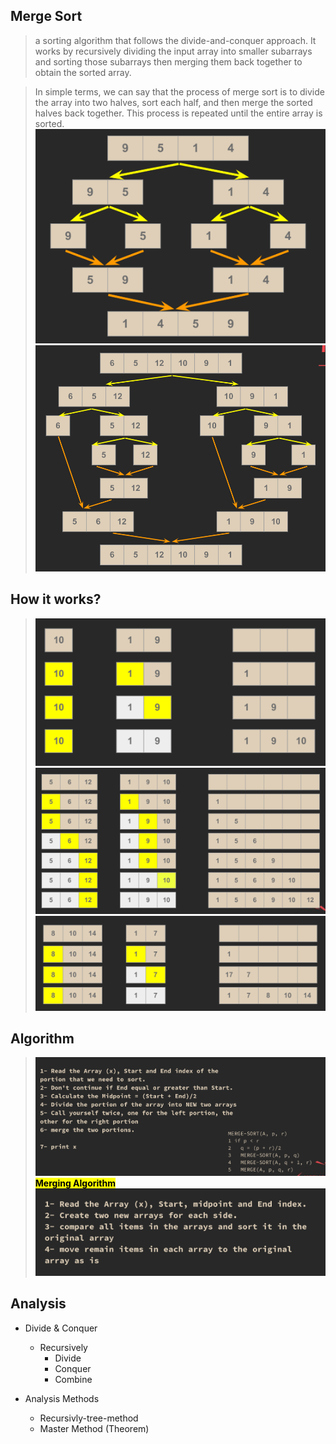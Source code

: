 ## Merge Sort

> a sorting algorithm that follows the divide-and-conquer approach. It works by recursively dividing the input array into smaller subarrays and sorting those subarrays then merging them back together to obtain the sorted array.

> In simple terms, we can say that the process of merge sort is to divide the array into two halves, sort each half, and then merge the sorted halves back together. This process is repeated until the entire array is sorted. ![merge sort](merge_sort.png) ![merge sort](merge_sort2.png)

## How it works?

> ![How it works](how_it_works.png) ![How it works](how_it_works2.png) ![How it works](how_it_works3.png)

## Algorithm

> ![algorithm](Algo.png) <mark>**Merging Algorithm**</mark> ![Merging Algorithm](merging_algo.png)

## Analysis

- Divide & Conquer

  - Recursively
    - Divide
    - Conquer
    - Combine

- Analysis Methods
  - Recursivly-tree-method
  - Master Method (Theorem)
